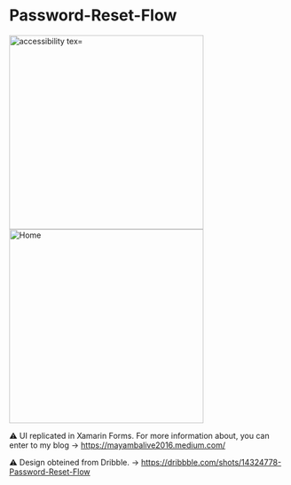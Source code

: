 # Password-Reset-Flow

<p>
  <img src="https://user-images.githubusercontent.com/57480551/107802387-8ecd3300-6d61-11eb-811b-391e73f39d40.png" width="350" alt="accessibility tex="Location">
  <img src="https://user-images.githubusercontent.com/57480551/107802394-9096f680-6d61-11eb-956b-9b0cbe950528.png" width="350" title="Home">
</p>


⚠ UI replicated in Xamarin Forms. For more information about, you can enter to my blog -> https://mayambalive2016.medium.com/

⚠ Design obteined from Dribble. -> https://dribbble.com/shots/14324778-Password-Reset-Flow
